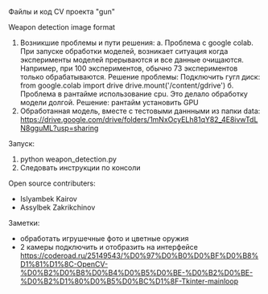 Файлы и код CV проекта "gun"

Weapon detection image format

1. Возникшие проблемы и пути решения:
а. Проблема с google colab. При запуске обработки моделей, возникает ситуация когда эксперименты моделей прерываются и все данные очищаются.
Например, при 100 экспериментов, обычно 73 экспериментов только обрабатываются. Решение проблемы: Подключить гугл диск:
    from google.colab import drive
    drive.mount('/content/gdrive')
б. Проблема в рантайме использование cpu. Это делало обработку модели долгой. Решение: рантайм установить GPU
2. Обработанная модель, вместе с тестовыми даннными из папки data: https://drive.google.com/drive/folders/1mNxOcyELh81qY82_4E8ivwTdLN8gguML?usp=sharing

Запуск:
1. python weapon_detection.py
2. Следовать инструкции по консоли

Open source contributers:
- Islyambek Kairov
- Assylbek Zakrikchinov


Заметки:
- обработать игрушечные фото и цветные оружия
- 2 камеры подключить и отобразить на интерфейсе 
https://coderoad.ru/25149543/%D0%97%D0%B0%D0%BF%D0%B8%D1%81%D1%8C-OpenCV-%D0%B2%D0%B8%D0%B4%D0%B5%D0%BE-%D0%B2%D0%BE-%D0%B2%D1%80%D0%B5%D0%BC%D1%8F-Tkinter-mainloop